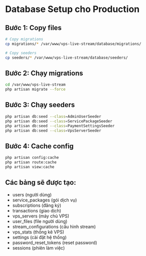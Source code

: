 # Database Setup cho Production

## Bước 1: Copy files
```bash
# Copy migrations
cp migrations/* /var/www/vps-live-stream/database/migrations/

# Copy seeders  
cp seeders/* /var/www/vps-live-stream/database/seeders/
```

## Bước 2: Chạy migrations
```bash
cd /var/www/vps-live-stream
php artisan migrate --force
```

## Bước 3: Chạy seeders
```bash
php artisan db:seed --class=AdminUserSeeder
php artisan db:seed --class=ServicePackageSeeder
php artisan db:seed --class=PaymentSettingsSeeder
php artisan db:seed --class=VpsServerSeeder
```

## Bước 4: Cache config
```bash
php artisan config:cache
php artisan route:cache
php artisan view:cache
```

## Các bảng sẽ được tạo:
- users (người dùng)
- service_packages (gói dịch vụ)
- subscriptions (đăng ký)
- transactions (giao dịch)
- vps_servers (máy chủ VPS)
- user_files (file người dùng)
- stream_configurations (cấu hình stream)
- vps_stats (thống kê VPS)
- settings (cài đặt hệ thống)
- password_reset_tokens (reset password)
- sessions (phiên làm việc)
